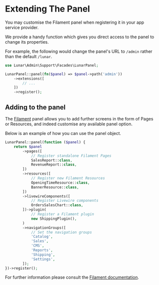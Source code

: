 # Extending The Panel

You may customise the Filament panel when registering it in your app service provider.

We provide a handy function which gives you direct access to the panel to change its properties.

For example, the following would change the panel's URL to `/admin` rather than the default `/lunar`.

```php
use Lunar\Admin\Support\Facades\LunarPanel;

LunarPanel::panel(fn($panel) => $panel->path('admin'))
    ->extensions([
        // ...
    ])
    ->register();
```

## Adding to the panel

The [Filament](https://filamentphp.com/) panel allows you to add further screens in the form of Pages or Resources, and 
indeed customise any available panel option.

Below is an example of how you can use the panel object.

```php
LunarPanel::panel(function ($panel) {
    return $panel
        ->pages([
            // Register standalone Filament Pages
            SalesReport::class,
            RevenueReport::class,
        ])
        ->resources([
            // Register new Filament Resources
            OpeningTimeResource::class,
            BannerResource::class,
        ])
        ->livewireComponents([
            // Register Livewire components
            OrdersSalesChart::class,
        ])->plugin(
            // Register a Filament plugin
            new ShippingPlugin(),
        )
        ->navigationGroups([
            // Set the navigation groups
            'Catalog',
            'Sales',
            'CMS',
            'Reports',
            'Shipping',
            'Settings',
        ]);
})->register();
```
For further information please consult the [Filament documentation](https://filamentphp.com/docs).
